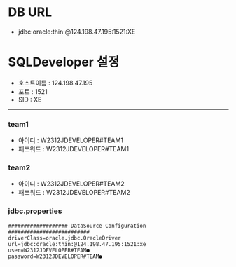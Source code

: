 # DB URL   
  - jdbc:oracle:thin:@124.198.47.195:1521:XE

# SQLDeveloper 설정
 - 호스트이름   : 124.198.47.195
 - 포트        : 1521
 - SID         : XE
<hr>

### team1
 - 아이디	  : W2312JDEVELOPER#TEAM1
 - 패쓰워드 : W2312JDEVELOPER#TEAM1
### team2
 - 아이디	  : W2312JDEVELOPER#TEAM2
 - 패쓰워드 : W2312JDEVELOPER#TEAM2


### jdbc.properties

```
################### DataSource Configuration ##########################
driverClass=oracle.jdbc.OracleDriver
url=jdbc:oracle:thin:@124.198.47.195:1521:xe
user=W2312JDEVELOPER#TEAM●
password=W2312JDEVELOPER#TEAM●
```
